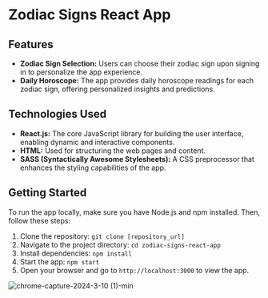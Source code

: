 # Zodiac Signs React App

## Features
- **Zodiac Sign Selection:** Users can choose their zodiac sign upon signing in to personalize the app experience.
- **Daily Horoscope:** The app provides daily horoscope readings for each zodiac sign, offering personalized insights and predictions.

## Technologies Used
- **React.js:** The core JavaScript library for building the user interface, enabling dynamic and interactive components.
- **HTML:** Used for structuring the web pages and content.
- **SASS (Syntactically Awesome Stylesheets):** A CSS preprocessor that enhances the styling capabilities of the app.

## Getting Started
To run the app locally, make sure you have Node.js and npm installed. Then, follow these steps:

1. Clone the repository: `git clone [repository_url]`
2. Navigate to the project directory: `cd zodiac-signs-react-app`
3. Install dependencies: `npm install`
4. Start the app: `npm start`
5. Open your browser and go to `http://localhost:3000` to view the app.


![chrome-capture-2024-3-10 (1)-min](https://github.com/nidakasap/horoscope-page-react/assets/150368632/3e8d404a-e60e-48b7-be32-523e26b8dfd2)

